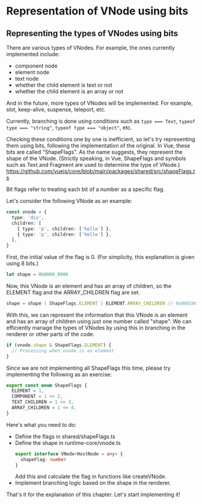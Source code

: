# Representation of VNode using bits

## Representing the types of VNodes using bits

There are various types of VNodes. For example, the ones currently implemented include:

- component node
- element node
- text node
- whether the child element is text or not
- whether the child element is an array or not

And in the future, more types of VNodes will be implemented. For example, slot, keep-alive, suspense, teleport, etc.

Currently, branching is done using conditions such as `type === Text`, `typeof type === "string"`, `typeof type === "object"`, etc.

Checking these conditions one by one is inefficient, so let's try representing them using bits, following the implementation of the original. In Vue, these bits are called "ShapeFlags". As the name suggests, they represent the shape of the VNode. (Strictly speaking, in Vue, ShapeFlags and symbols such as Text and Fragment are used to determine the type of VNode.)
https://github.com/vuejs/core/blob/main/packages/shared/src/shapeFlags.ts

Bit flags refer to treating each bit of a number as a specific flag.

Let's consider the following VNode as an example:

```ts
const vnode = {
  type: 'div',
  children: [
    { type: 'p', children: ['hello'] },
    { type: 'p', children: ['hello'] },
  ],
}
```

First, the initial value of the flag is 0. (For simplicity, this explanation is given using 8 bits.)

```ts
let shape = 0b0000_0000
```

Now, this VNode is an element and has an array of children, so the ELEMENT flag and the ARRAY_CHILDREN flag are set.

```ts
shape = shape | ShapeFlags.ELEMENT | ELEMENT.ARRAY_CHILDREN // 0x00010001
```

With this, we can represent the information that this VNode is an element and has an array of children using just one number called "shape". We can efficiently manage the types of VNodes by using this in branching in the renderer or other parts of the code.

```ts
if (vnode.shape & ShapeFlags.ELEMENT) {
  // Processing when vnode is an element
}
```

Since we are not implementing all ShapeFlags this time, please try implementing the following as an exercise:

```ts
export const enum ShapeFlags {
  ELEMENT = 1,
  COMPONENT = 1 << 2,
  TEXT_CHILDREN = 1 << 3,
  ARRAY_CHILDREN = 1 << 4,
}
```

Here's what you need to do:

- Define the flags in shared/shapeFlags.ts
- Define the shape in runtime-core/vnode.ts
  ```ts
  export interface VNode<HostNode = any> {
    shapeFlag: number
  }
  ```
  Add this and calculate the flag in functions like createVNode.
- Implement branching logic based on the shape in the renderer.

That's it for the explanation of this chapter. Let's start implementing it!
